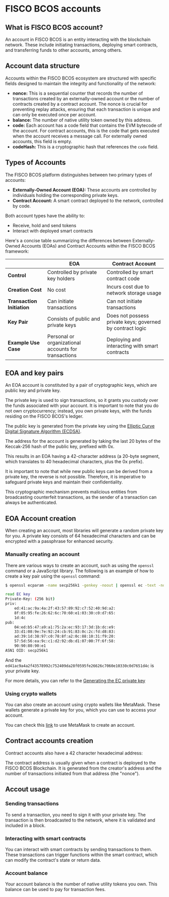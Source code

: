 # FISCO BCOS accounts

## What is FISCO BCOS account?

An account in FISCO BCOS is an entity interacting with the blockchain network. These include initiating transactions, deploying smart contracts, and transferring funds to other accounts, among others.

## Account data structure

Accounts within the FISCO BCOS ecosystem are structured with specific fields designed to maintain the integrity and functionality of the network:

- **nonce:** This is a sequential counter that records the number of transactions created by an externally-owned account or  the number of contracts created by a contract account. The nonce is crucial for preventing replay attacks, ensuring that each transaction is unique and can only be executed once per account.
- **balance:** The number of native utility token owned by this address.
- **code:** Each account has a code field that contains the EVM bytecode of the account. For contract accounts, this is the code that gets executed when the account receives a message call. For externally owned accounts, this field is empty.
- **codeHash:** This is a cryptographic hash that references the `code` field.

## Types of Accounts

The FISCO BCOS platform distinguishes between two primary types of accounts:

- **Externally-Owned Account (EOA):** These accounts are controlled by individuals holding the corresponding private keys.
- **Contract Account:** A smart contract deployed to the network, controlled by code.

Both account types have the ability to:

- Receive, hold and send tokens
- Interact with deployed smart contracts

Here's a concise table summarizing the differences between Externally-Owned Accounts (EOAs) and Contract Accounts within the FISCO BCOS framework:

|                            | EOA                                                  | Contract Account                                          |
|----------------------------|------------------------------------------------------|-----------------------------------------------------------|
| **Control**                | Controlled by private key holders                    | Controlled by smart contract code                         |
| **Creation Cost**          | No cost                                              | Incurs cost due to network storage usage                  |
| **Transaction Initiation** | Can initiate transactions                            | Can not initiate transactions                             |
| **Key Pair**               | Consists of public and private keys                  | Does not possess private keys; governed by contract logic |
| **Example Use Case**       | Personal or organizational accounts for transactions | Deploying and interacting with smart contracts            |

## EOA and key pairs

An EOA account is constituted by a pair of cryptographic keys, which are public key and private key.

The private key is used to sign transactions, so it grants you custody over the funds associated with your account. It is important to note that you do not own cryptocurrency; instead, you own private keys, with the funds residing on the FISCO BCOS's ledger.

The public key is generated from the private key using the [Elliptic Curve Digital Signature Algorithm (ECDSA)](https://wikipedia.org/wiki/Elliptic_Curve_Digital_Signature_Algorithm).

The address for the account is generated by taking the last 20 bytes of the Keccak-256 hash of the public key, prefixed with 0x.

This results in an EOA having a 42-character address (a 20-byte segment, which translates to 40 hexadecimal characters, plus the 0x prefix).

It is important to note that while new public keys can be derived from a private key, the reverse is not possible. Therefore, it is imperative to safeguard private keys and maintain their confidentiality.

This cryptographic mechanism prevents malicious entities from broadcasting counterfeit transactions, as the sender of a transaction can always be authenticated.

## EOA Account creation

When creating an account, most libraries will generate a random private key for you. A private key consists of 64 hexadecimal characters and can be encrypted with a passphrase for enhanced security.

### Manually creating an account

There are various ways to create an account, such as using the `openssl` command or a JavaScript library. The following is an example of how to create a key pair using the `openssl` command:

```bash
$ openssl ecparam -name secp256k1 -genkey -noout | openssl ec -text -noout

read EC key
Private-Key: (256 bit)
priv:
    ed:41:ac:9a:4a:2f:43:57:89:92:c7:52:40:9d:a2:
    8f:05:95:fe:26:62:6c:70:60:e1:03:30:c0:d7:65:
    1d:4c
pub:
    04:ed:b5:47:a9:a1:75:2a:ec:93:17:3d:1b:dc:e9:
    33:d1:08:9e:7e:92:24:cb:91:83:0c:2c:fd:d8:83:
    ad:39:1d:38:97:c0:78:8f:a2:0c:88:10:31:f9:20:
    57:5d:56:ea:9c:c1:d2:92:db:d1:07:00:7f:6f:58:
    90:90:80:90:e1
ASN1 OID: secp256k1
```

And the `ed41ac9a4a2f43578992c752409da28f0595fe26626c7060e10330c0d7651d4c` is your private key.

For more details, you can refer to the [Generating the EC private key](https://kobl.one/blog/create-full-ethereum-keypair-and-address)

### Using crypto wallets

You can also create an account using crypto wallets like MetaMask. These wallets generate a private key for you, which you can use to access your account.

You can check this [link](../develop/wallet_usage.md) to use MetaMask to create an account.

## Contract accounts creation

Contract accounts also have a 42 character hexadecimal address:

The contract address is usually given when a contract is deployed to the FISCO BCOS Blockchain. It is generated from the creator's address and the number of transactions initiated from that address (the "nonce").

## Accout usage

### Sending transactions

To send a transaction, you need to sign it with your private key. The transaction is then broadcasted to the network, where it is validated and included in a block.

### Interacting with smart contracts

You can interact with smart contracts by sending transactions to them. These transactions can trigger functions within the smart contract, which can modify the contract's state or return data.

### Account balance

Your account balance is the number of native utility tokens you own. This balance can be used to pay for transaction fees.
